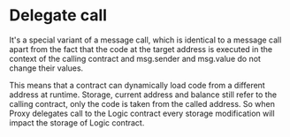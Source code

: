 # Delegate call

It's a special variant of a message call, which is identical to a message call apart from the fact that the code at the target address is executed in the context of the calling contract and msg.sender and msg.value do not change their values.

This means that a contract can dynamically load code from a different address at runtime. Storage, current address and balance still refer to the calling contract, only the code is taken from the called address. So when Proxy delegates call to the Logic contract every storage modification will impact the storage of Logic contract.